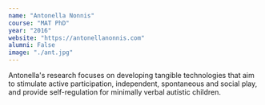 ```yaml
---
name: "Antonella Nonnis"
course: "MAT PhD"
year: "2016"
website: "https://antonellanonnis.com"
alumni: False
image: "./ant.jpg"
---
```

Antonella's research focuses on developing tangible technologies that aim to stimulate active participation, independent, spontaneous and social play, and provide self-regulation for minimally verbal autistic children. 